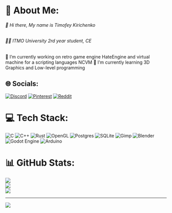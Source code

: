 # 💫 About Me:
###### 👋 Hi there, My name is Timofey Kirichenko
###### 👨‍🎓 ITMO University 2rd year student, CE

🔭 I’m currently working on retro game engine HateEngine and virtual machine for a scripting languages NCVM
🌱 I’m currently learning 3D Graphics and Low-level programming


## 🌐 Socials:
[![Discord](https://img.shields.io/badge/Discord-%237289DA.svg?logo=discord&logoColor=white)](https://discordapp.com/users/apsapeh) [![Pinterest](https://img.shields.io/badge/Pinterest-%23E60023.svg?logo=Pinterest&logoColor=white)](https://pinterest.com/timofeykirichenko) [![Reddit](https://img.shields.io/badge/Reddit-%23FF4500.svg?logo=Reddit&logoColor=white)](https://reddit.com/user/Gaz_Prom) 

# 💻 Tech Stack:
![C](https://img.shields.io/badge/c-%2300599C.svg?style=flat&logo=c&logoColor=white) ![C++](https://img.shields.io/badge/c++-%2300599C.svg?style=flat&logo=c%2B%2B&logoColor=white) ![Rust](https://img.shields.io/badge/rust-%23000000.svg?style=flat&logo=rust&logoColor=white) ![OpenGL](https://img.shields.io/badge/OpenGL-%23FFFFFF.svg?style=flat&logo=opengl) ![Postgres](https://img.shields.io/badge/postgres-%23316192.svg?style=flat&logo=postgresql&logoColor=white) ![SQLite](https://img.shields.io/badge/sqlite-%2307405e.svg?style=flat&logo=sqlite&logoColor=white) ![Gimp](https://img.shields.io/badge/Gimp-657D8B?style=flat&logo=gimp&logoColor=FFFFFF) ![Blender](https://img.shields.io/badge/blender-%23F5792A.svg?style=flat&logo=blender&logoColor=white) ![Godot Engine](https://img.shields.io/badge/GODOT-%23FFFFFF.svg?style=flat&logo=godot-engine) ![Arduino](https://img.shields.io/badge/-Arduino-00979D?style=flat&logo=Arduino&logoColor=white)
# 📊 GitHub Stats:
![](https://github-readme-stats.vercel.app/api?username=Apsapeh&theme=dark&hide_border=false&include_all_commits=true&count_private=false)<br/>
![](https://github-readme-streak-stats.herokuapp.com/?user=Apsapeh&theme=dark&hide_border=false)<br/>
![](https://github-readme-stats.vercel.app/api/top-langs/?username=Apsapeh&theme=dark&hide_border=false&include_all_commits=true&count_private=false&layout=compact)

---
[![](https://visitcount.itsvg.in/api?id=Apsapeh&icon=0&color=0)](https://visitcount.itsvg.in)

<!-- Proudly created with GPRM ( https://gprm.itsvg.in ) -->